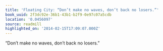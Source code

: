 ```yaml
---
title: 'Floating City: “Don’t make no waves, don’t back no losers.”'
book_uuid: 2f3dc92e-36b1-43b1-b2f9-0e97c07a5cdb
location: '0.0456097'
source: readmill
highlighted_on: '2014-02-15T17:09:07.000Z'
---
```


“Don’t make no waves, don’t back no losers.”